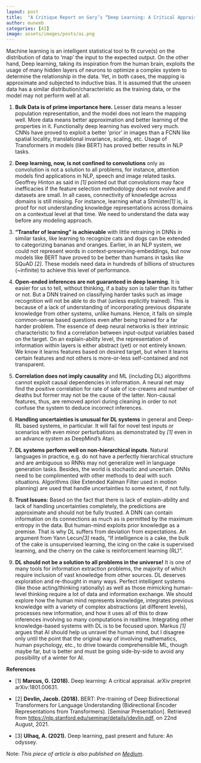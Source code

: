 ```yaml
---
layout: post
title:  "A Critique Report on Gary’s “Deep Learning: A Critical Appraisal”"
author: muneeb
categories: [AI]
image: assets/images/posts/ai.png
---
```

Machine learning is an intelligent statistical tool to fit curve(s) on the distribution of data to ‘map’ the input to the expected output. On the other hand, Deep learning, taking its inspiration from the human brain, exploits the usage of many hidden layers of neurons to optimize a complex system to determine the relationship in the data. Yet, in both cases, the mapping is approximate and subjected to inductive bias. It is assumed that the unseen data has a similar distribution/characteristic as the training data, or the model may not perform well at all.
1. **Bulk Data is of prime importance here.** Lesser data means a lesser population representation, and the model does not learn the mapping well. More data means better approximation and better learning of the properties in it. Functionally deep learning has evolved very much. CNNs have proved to exploit a better ‘prior’ in images than a FCNN like spatial locality, translational invariance, scaling, etc. Usage of Transformers in models (like BERT) has proved better results in NLP tasks.

2. **Deep learning, now, is not confined to convolutions** only as convolution is not a solution to all problems, for instance, attention models find applications in NLP, speech and image related tasks. Geoffrey Hinton as said in <cite>[1]</cite> pointed out that convolutions may face inefficacies if the feature selection methodology does not evolve and if datasets are small. In all cases, connectivity of knowledge across domains is still missing. For instance, learning what a Shmister<cite>[1]</cite> is, is proof for not understanding knowledge representations across domains on a contextual level at that time. We need to understand the data way before any modeling approach.

3. **“Transfer of learning” is achievable** with little retraining in DNNs in similar tasks, like learning to recognize cats and dogs can be extended to categorizing bananas and oranges. Earlier, in an NLP system, we could not represent words in context-preserving-embeddings, but now models like BERT have proved to be better than humans in tasks like SQuAD <cite>[2]</cite>. These models need data in hundreds of billions of structures (~infinite) to achieve this level of performance.

4. **Open-ended inferences are not guaranteed in deep learning**. It is easier for us to tell, without thinking, if a baby son is taller than its father or not. But a DNN trained on classifying harder tasks such as image recognition will not be able to do that (unless explicitly trained). This is because of a lack of understanding of incorporating previous disparate knowledge from other systems, unlike humans. Hence, it fails on simple common-sense based questions even after being trained for a far harder problem. The essence of deep neural networks is their intrinsic characteristic to find a correlation between input-output variables based on the target. On an explain-ability level, the representation of information within layers is either abstract (yet) or not entirely known. We know it learns features based on desired target, but when it learns certain features and not others is more-or-less self-contained and not transparent.

5. **Correlation does not imply causality** and ML (including DL) algorithms cannot exploit causal dependencies in information. A neural net may find the positive correlation for rate of sale of ice-creams and number of deaths but former may not be the cause of the latter. Non-causal features, thus, are removed apriori during cleaning in order to not confuse the system to deduce incorrect inferences.

6. **Handling uncertainties is unusual for DL systems** in general and Deep-RL based systems, in particular. It will fail for novel test inputs or scenarios with even minor perturbations as demonstrated by <cite>[1]</cite> even in an advance system as DeepMind’s Atari.

7. **DL systems perform well on non-hierarchical inputs**. Natural languages in practice, e.g. do not have a perfectly hierarchical structure and are ambiguous so RNNs may not generalize well in language generation tasks. Besides, the world is stochastic and uncertain. DNNs need to be complimented with other methods to deal with such situations. Algorithms (like Extended Kalman Filter used in motion planning) are used that handle uncertainties to some extent, if not fully.

8. **Trust Issues:** Based on the fact that there is lack of explain-ability and lack of handling uncertainties completely, the predictions are approximate and should not be fully trusted. A DNN can contain information on its connections as much as is permitted by the maximum entropy in the data. But human-mind exploits prior knowledge as a premise. That is why DL suffers from deviation from expectations. An argument from Yann Lecun<cite>[3]</cite> reads, “If intelligence is a cake, the bulk of the cake is unsupervised learning, the icing on the cake is supervised learning, and the cherry on the cake is reinforcement learning (RL)”.

9. **DL should not be a solution to all problems in the universe!** It is one of many tools for information extraction problems, the majority of which require inclusion of vast knowledge from other sources. DL deserves exploration and re-thought in many ways. Perfect intelligent systems (like those acting/thinking rationally) as well as those mimicking human-level thinking require a lot of data and information exchange. We should explore how the human mind represents knowledge, integrates previous knowledge with a variety of complex abstractions (at different levels), processes new information, and how it uses all of this to draw inferences involving so many computations in realtime. Integrating other knowledge-based systems with DL is to be focused upon. Markus <cite>[1]</cite> argues that AI should help us unravel the human mind, but I disagree only until the point that the original way of involving mathematics, human psychology, etc., to drive towards comprehensible ML, though maybe far, but is better and must be going side-by-side to avoid any possibility of a winter for AI.

**References**

- [1] **Marcus, G. (2018).** Deep learning: A critical appraisal. arXiv preprint arXiv:1801.00631.
- [2] **Devlin, Jacob. (2018).** BERT: Pre-training of Deep Bidirectional Transformers for Language Understanding (Bidirectional Encoder Representations from Transformers). [Seminar Presentation]. Retrieved from https://nlp.stanford.edu/seminar/details/jdevlin.pdf, on 22nd August, 2021.

- [3] **Ulhaq, A. (2021).** Deep learning, past present and future: An odyssey.



Note: *This piece of article is also published on [Medium](https://medium.com/@muneebpandith/a-critique-report-on-garys-deep-learning-a-critical-appraisal-56b08220e8b5)*.

